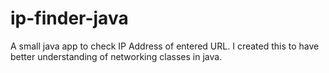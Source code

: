 # ip-finder-java
A small java app to check IP Address of entered URL. I created this to have better understanding of networking classes in java.

